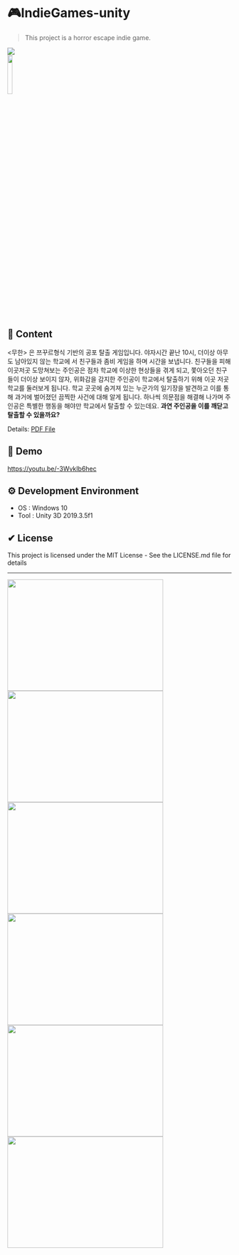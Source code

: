 # 🎮IndieGames-unity
> This project is a horror escape indie game.
<p>
  <a><img src="https://img.shields.io/badge/unity3d-2019.3.5-blue?style=flat-square&logo=unity"></a><br>
  <a><img src="https://user-images.githubusercontent.com/61134850/129549685-b0591bbd-dee6-4ef6-a6b1-5347bf6ce03d.png" width="15%" height="15%"></a>
</p>

## 💬 Content
<무한> 은 쯔꾸르형식 기반의 공포 탈출 게임입니다. 야자시간 끝난 10시, 더이상 아무도 남아있지 않는 학교에 서 친구들과 좀비 게임을 하며 시간을 보냅니다. 친구들을 피해 이곳저곳 도망쳐보는 주인공은 점차 학교에 이상한 현상들을 겪게 되고, 쫓아오던 친구들이 더이상 보이지 않자, 위화감을 감지한 주인공이 학교에서 탈출하기 위해 이곳 저곳 학교를 둘러보게 됩니다. 학교 곳곳에 숨겨져 있는 누군가의 일기장을 발견하고 이를 통해 과거에 벌어졌던 끔찍한 사건에 대해 알게 됩니다. 하나씩 의문점을 해결해 나가며 주인공은 특별한 행동을 해야만 학교에서 탈출할 수 있는데요.
__과연 주인공을 이를 깨닫고 탈출할 수 있을까요?__

Details: [PDF File](https://drive.google.com/file/d/1X2yLmvCmJFdcUO-KN6qRZTORmdWiSgQQ/view?usp=sharing)

## 📢 Demo
https://youtu.be/-3WvkIb6hec

## ⚙ Development Environment
 * OS : Windows 10
 * Tool : Unity 3D 2019.3.5f1

## ✔ License
This project is licensed under the MIT License - See the LICENSE.md file for details

---
<p>
  <a><img src="https://user-images.githubusercontent.com/61134850/127849703-0bced216-cbe3-4bfa-a8ed-cebb1ec9c367.png" width="350" height="250"></a>
  <a><img src="https://user-images.githubusercontent.com/61134850/127849709-968103b0-3e7c-4a8b-8bb0-cb97c05137f4.png" width="350" height="250"></a><br />
  <a><img src="https://user-images.githubusercontent.com/61134850/127849712-328faba1-ea79-489d-8848-d5a30c813fef.png" width="350" height="250"></a>
  <a><img src="https://user-images.githubusercontent.com/61134850/127849714-3bd0b0ed-3710-43b4-b177-1b39c879d8c9.png" width="350" height="250"></a><br />
  <a><img src="https://user-images.githubusercontent.com/61134850/127849715-37232bc5-5fcb-4b80-a4e5-771fab04562e.png" width="350" height="250"></a>
  <a><img src="https://user-images.githubusercontent.com/61134850/127849717-50532770-6f6f-4d2f-b83b-c9cf4f5e1fdf.png" width="350" height="250"></a><br />
</p>

